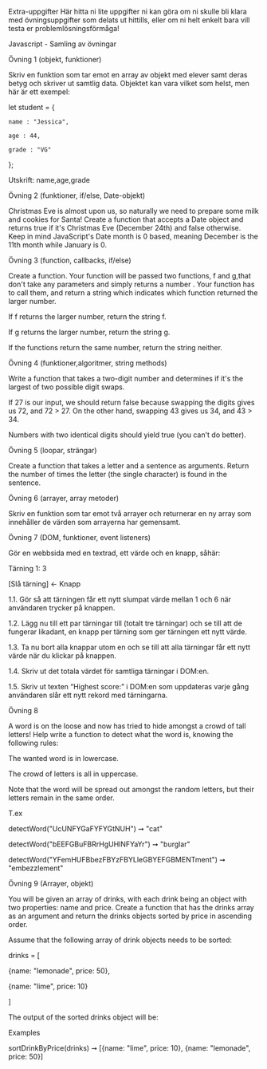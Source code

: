 Extra-uppgifter
Här hitta ni lite uppgifter ni kan göra om ni skulle bli klara med övningsuppgifter som delats ut hittills, eller om ni helt enkelt bara vill testa er problemlösningsförmåga!


Javascript - Samling av övningar


Övning 1 (objekt, funktioner)


Skriv en funktion som tar emot en array av objekt med elever samt deras betyg och skriver ut samtlig data. Objektet kan vara vilket som helst, men här är ett exempel:

let student = {

    name : "Jessica",

    age : 44,

    grade : "VG"

};


Utskrift: name,age,grade


Övning 2 (funktioner, if/else, Date-objekt)


Christmas Eve is almost upon us, so naturally we need to prepare some milk and cookies for Santa! Create a function that accepts a Date object and returns true if it's Christmas Eve (December 24th) and false otherwise. Keep in mind JavaScript's Date month is 0 based, meaning December is the 11th month while January is 0.


Övning 3 (function, callbacks, if/else)


Create a function. Your function will be passed two functions, f and g,that don't take any parameters and simply returns a number . Your function has to call them, and return a string which indicates which function returned the larger number.

If f returns the larger number, return the string f.

If g returns the larger number, return the string g.

If the functions return the same number, return the string neither.


Övning 4 (funktioner,algoritmer, string methods)


Write a function that takes a two-digit number and determines if it's the largest of two possible digit swaps.

If 27 is our input, we should return false because swapping the digits gives us 72, and 72 > 27. On the other hand, swapping 43 gives us 34, and 43 > 34.

Numbers with two identical digits should yield true (you can't do better).


Övning 5 (loopar, strängar)

Create a function that takes a letter and a sentence as arguments. Return the number of times the letter (the single character) is found in the sentence.



Övning 6 (arrayer, array metoder)

Skriv en funktion som tar emot två arrayer och returnerar en ny array som innehåller de värden som arrayerna har gemensamt.

Övning 7 (DOM, funktioner, event listeners)

Gör en webbsida med en textrad, ett värde och en knapp, såhär:


Tärning 1: <span id="dice_1">3</span>

[Slå tärning] ← Knapp


1.1. Gör så att tärningen får ett nytt slumpat värde mellan 1 och 6 när användaren trycker på knappen.

1.2. Lägg nu till ett par tärningar till (totalt tre tärningar) och se till att de fungerar likadant, en knapp per tärning som ger tärningen ett nytt värde.

1.3. Ta nu bort alla knappar utom en och se till att alla tärningar får ett nytt värde när du klickar på knappen.

1.4. Skriv ut det totala värdet för samtliga tärningar i DOM:en.

1.5. Skriv ut texten “Highest score:” i DOM:en som uppdateras varje gång användaren slår ett nytt rekord med tärningarna. 


Övning 8


A word is on the loose and now has tried to hide amongst a crowd of tall letters! Help write a function to detect what the word is, knowing the following rules:

The wanted word is in lowercase.

The crowd of letters is all in uppercase.

Note that the word will be spread out amongst the random letters, but their letters remain in the same order.


T.ex

detectWord("UcUNFYGaFYFYGtNUH") ➞ "cat"

detectWord("bEEFGBuFBRrHgUHlNFYaYr") ➞ "burglar"

detectWord("YFemHUFBbezFBYzFBYLleGBYEFGBMENTment") ➞ "embezzlement"



Övning 9 (Arrayer, objekt)


You will be given an array of drinks, with each drink being an object with two properties: name and price. Create a function that has the drinks array as an argument and return the drinks objects sorted by price in ascending order.


Assume that the following array of drink objects needs to be sorted:


drinks = [

  {name: "lemonade", price: 50},

  {name: "lime", price: 10}

]

The output of the sorted drinks object will be:


Examples

sortDrinkByPrice(drinks) ➞ [{name: "lime", price: 10}, {name: "lemonade", price: 50}]

